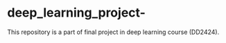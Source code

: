 # deep_learning_project-
This  repository is a part of final project in deep learning course (DD2424).  
